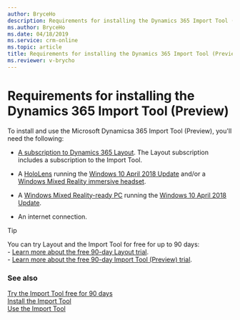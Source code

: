 ```yaml
---
author: BryceHo
description: Requirements for installing the Dynamics 365 Import Tool (Preview)
ms.author: BryceHo
ms.date: 04/18/2019
ms.service: crm-online
ms.topic: article
title: Requirements for installing the Dynamics 365 Import Tool (Preview)
ms.reviewer: v-brycho
---
```


# Requirements for installing the Dynamics 365 Import Tool (Preview)

To install and use the Microsoft Dynamicsa 365 Import Tool (Preview), you'll need the following:

- [A subscription to Dynamics 365 Layout](https://docs.microsoft.com/en-us/dynamics365/mixed-reality/layout/buy-and-deploy-layout). The 
Layout subscription includes a subscription to the Import Tool.
 
- A [HoloLens](https://www.microsoft.com/hololens) running the [Windows 10 April 2018 Update](https://support.microsoft.com/en-us/help/12643) and/or a [Windows Mixed Reality immersive headset](https://www.microsoft.com/en-us/windows/windows-mixed-reality). 

- A [Windows Mixed Reality-ready PC](https://www.microsoft.com/en-us/windows/windows-mixed-reality-devices#wmrpcs) running the [Windows 10 April 2018 Update](https://support.microsoft.com/en-us/help/12643).

- An internet connection.

 > [!TIP] 
  > You can try Layout and the Import Tool for free for up to 90 days:<br>- [Learn more about the free 90-day Layout trial](https://docs.microsoft.com/en-us/dynamics365/mixed-reality/layout/try-layout-free).<br>- [Learn more about the free 90-day Import Tool (Preview) trial](try-import-tool-free.md).

### See also
[Try the Import Tool free for 90 days](try-import-tool-free.md)<br>
[Install the Import Tool](install.md)<br>
[Use the Import Tool](import-tool.md)
